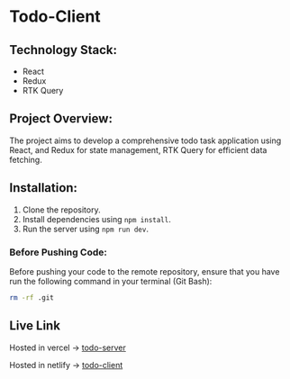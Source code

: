 # Todo-Client

## Technology Stack:
- React
- Redux
- RTK Query

## Project Overview:
The project aims to develop a comprehensive todo task application using React, and Redux for state management, RTK Query for efficient data fetching.

## Installation:
1. Clone the repository.
2. Install dependencies using `npm install`.
3. Run the server using `npm run dev`.

### Before Pushing Code:
Before pushing your code to the remote repository, ensure that you have run the following command in your terminal (Git Bash):

```bash
rm -rf .git
```

## Live Link
Hosted in vercel -> [todo-server](https://todo-server-two-rust.vercel.app)

Hosted in netlify -> [todo-client](https://cute-platypus-262b7a.netlify.app)